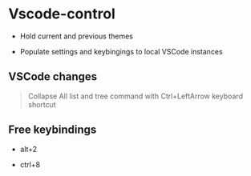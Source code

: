 # Vscode-control

- Hold current and previous themes

- Populate settings and keybingings to local VSCode instances

## VSCode changes

> Collapse All list and tree command with Ctrl+LeftArrow keyboard shortcut

## Free keybindings

- alt+2

- ctrl+8
